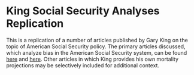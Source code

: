 # King Social Security Analyses Replication

This is a replication of a number of articles published by Gary King on the topic of American Social Security policy. The primary articles discussed, which analyze bias in the American Social Security system, can be found [here](https://gking.harvard.edu/files/gking/files/political_analysis-2015-kashin-pan-mpv011.pdf) and [here](https://gking.harvard.edu/files/gking/files/jep2e292e22e239.pdf). Other articles in which King provides his own mortality projections may be selectively included for additional context. 
